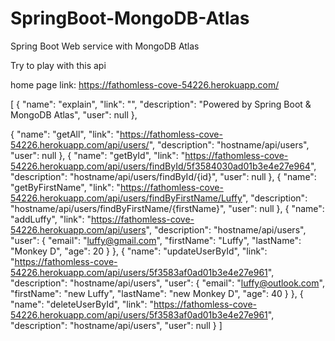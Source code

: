 # SpringBoot-MongoDB-Atlas
Spring Boot Web service with MongoDB Atlas

Try to play with this api

home page link: https://fathomless-cove-54226.herokuapp.com/

[
{
"name": "explain",
"link": "",
"description": "Powered by Spring Boot & MongoDB Atlas",
"user": null
},

{
"name": "getAll",
"link": "https://fathomless-cove-54226.herokuapp.com/api/users/",
"description": "hostname/api/users",
"user": null
},
{
"name": "getById",
"link": "https://fathomless-cove-54226.herokuapp.com/api/users/findById/5f3584030ad01b3e4e27e964",
"description": "hostname/api/users/findById/{id}",
"user": null
},
{
"name": "getByFirstName",
"link": "https://fathomless-cove-54226.herokuapp.com/api/users/findByFirstName/Luffy",
"description": "hostname/api/users/findByFirstName/{firstName}",
"user": null
},
{
"name": "addLuffy",
"link": "https://fathomless-cove-54226.herokuapp.com/api/users",
"description": "hostname/api/users",
"user": {
"email": "luffy@gmail.com",
"firstName": "Luffy",
"lastName": "Monkey D",
"age": 20
}
},
{
"name": "updateUserById",
"link": "https://fathomless-cove-54226.herokuapp.com/api/users/5f3583af0ad01b3e4e27e961",
"description": "hostname/api/users",
"user": {
"email": "luffy@outlook.com",
"firstName": "new Luffy",
"lastName": "new Monkey D",
"age": 40
}
},
{
"name": "deleteUserById",
"link": "https://fathomless-cove-54226.herokuapp.com/api/users/5f3583af0ad01b3e4e27e961",
"description": "hostname/api/users",
"user": null
}
]
